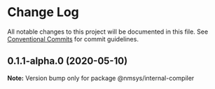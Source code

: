 # Change Log

All notable changes to this project will be documented in this file.
See [Conventional Commits](https://conventionalcommits.org) for commit guidelines.

## 0.1.1-alpha.0 (2020-05-10)

**Note:** Version bump only for package @nmsys/internal-compiler
